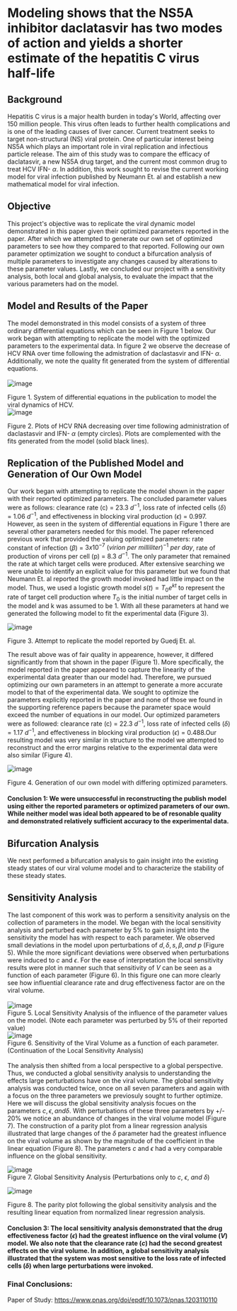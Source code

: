 # Modeling shows that the NS5A inhibitor daclatasvir has two modes of action and yields a shorter estimate of the hepatitis C virus half-life

## Background 
Hepatitis C virus is a major health burden in today's World, affecting over 150 million people. This virus often leads to further health complications and is one of the leading causes of liver cancer. Current treatment seeks to target non-structural (NS) viral protein. One of particular interest being NS5A which plays an important role in viral replication and infectious particle release. The aim of this study was to compare the efficacy of daclatasvir, a new NS5A drug target, and the current most common drug to treat HCV IFN- $\alpha$. In addition, this work sought to revise the current working model for viral infection published by Neumann Et. al and establish a new mathematical model for viral infection.   

## Objective 
This project's objective was to replicate the viral dynamic model demonstrated in this paper given their optimized parameters reported in the paper. After which we attempted to generate our own set of optimized parameters to see how they compared to that reported. Following our own parameter optimization we sought to conduct a bifurcation analysis of multiple parameters to investigate any changes caused by alterations to these parameter values. Lastly, we concluded our project with a sensitivity analysis, both local and global analysis, to evaluate the impact that the various parameters had on the model.

## Model and Results of the Paper 
The model demonstrated in this model consists of a system of three ordinary differential equations which can be seen in Figure 1 below. Our work began with attempting to replicate the model with the optimized parameters to the experimental data. In figure 2 we observe the decrease of HCV RNA over time following the admistration of daclastasvir and IFN- $\alpha$. Additionally, we note the quality fit generated from the system of differential equations.  
\
![image](https://github.com/cag325/Project-2/assets/144633699/14287549-125c-4d9f-8342-52bec6f66e21)

Figure 1. System of differential equations in the publication to model the viral dynamics of HCV.
\
![image](https://github.com/cag325/Project-2/assets/144633699/7a23e423-3763-4382-bcee-9c4c69f175fe)

Figure 2. Plots of HCV RNA decreasing over time following administration of daclastasvir and IFN- $\alpha$ (empty circles). Plots are complemented with the fits generated from the model (solid black lines).

## Replication of the Published Model and Generation of Our Own Model  
Our work began with attempting to replicate the model shown in the paper with their reported optimized parameters. The concluded parameter values were as follows: clearance rate (c) = 23.3 $d^{-1}$, loss rate of infected cells ($\delta$) = 1.06 $d^{-1}$, and effectiveness in blocking viral production ($\epsilon$) = 0.997. However, as seen in the system of differential equations in Figure 1 there are several other parameters needed for this model. The paper referenced previous work that provided the valuing optimized parameters: rate constant of infection ($\beta$) = $3 x 10^{-7}$ $(virion \ per \ milliliter)^{-1} \ per \ day$, rate of production of virons per cell (p) = 8.3 $d^{-1}$. The only parameter that remained the rate at which target cells were produced. After extensive searching we were unable to identify an explicit value for this parameter but we found that Neumann Et. al reported the growth model invoked had little impact on the model. Thus, we used a logistic growth model $s(t) = T_0e^{kt}$ to represent the rate of target cell production where $T_0$ is the initial number of target cells in the model and k was assumed to be 1. With all these parameters at hand we generated the following model to fit the experimental data (Figure 3). 

![image](https://github.com/cag325/Project-2/assets/144633699/d4b28c43-fed1-4c92-a130-5f158a538199)

Figure 3. Attempt to replicate the model reported by Guedj Et. al. 


The result above was of fair quality in appearence, however, it differed significantly from that shown in the paper (Figure 1). More specifically, the model reported in the paper appeared to capture the linearity of the experimental data greater than our model had. Therefore, we pursued optimizing our own parameters in an attempt to generate a more accurate model to that of the experimental data. We sought to optimize the parameters explicitly reported in the paper and none of those we found in the supporting reference papers because the parameter space would exceed the number of equations in our model. Our optimized parameters were as followed: clearance rate (c) = 22.3 $d^{-1}$, loss rate of infected cells ($\delta$) = 1.17 $d^{-1}$, and effectiveness in blocking viral production ($\epsilon$) = 0.488.Our resulting model was very similar in structure to the model we attempted to reconstruct and the error margins relative to the experimental data were also similar (Figure 4).   

![image](https://github.com/cag325/Project-2/assets/144633699/6410bdcf-79f3-4bbc-a5c5-23fb5604abc5)

Figure 4. Generation of our own model with differing optimized parameters.

#### Conclusion 1: We were unsuccessful in reconstructing the publish model using either the reported parameters or optimized parameters of our own. While neither model was ideal both appeared to be of resonable quality and demonstrated relatively sufficient accuracy to the experimental data. 

## Bifurcation Analysis
We next performed a bifurcation analysis to gain insight into the existing steady states of our viral volume model and to characterize the stability of these steady states. 

## Sensitivity Analysis
The last component of this work was to perform a sensitivity analysis on the collection of parameters in the model. We began with the local sensitivity analysis and perturbed each parameter by 5% to gain insight into the sensitivity the model has with respect to each parameter. We observed small deviations in the model upon perturbations of $d, \delta, s, \beta, and \ p$ (Figure 5). While the more significant deviations were observed when perturbations were induced to $c$ and $\epsilon$. For the ease of interpretation the local sensitivity results were plot in manner such that sensitivity of $V$ can be seen as a function of each parameter (Figure 6). In this figure one can more clearly see how influential clearance rate and drug effectiveness factor are on the viral volume.   
\
![image](https://github.com/cag325/Project-2/assets/144633699/43a337d8-ce85-4395-8ac5-57536f0ddd35)
\
Figure 5. Local Sensitivity Analysis of the influence of the parameter values on the model. (Note each parameter was perturbed by 5% of their reported value)
\
![image](https://github.com/cag325/Project-2/assets/144633699/d003d161-12b9-4ff9-a423-40c662fb30bc)
\
Figure 6. Sensitivity of the Viral Volume as a function of each parameter. (Continuation of the Local Sensitivity Analysis)
\
\
The analysis then shifted from a local perspective to a global perspective. Thus, we conducted a global sensitivity analysis to understanding the effects large perturbations have on the viral volume. The global sensitivity analysis was conducted twice, once on all seven parameters and again with a focus on the three parameters we previosuly sought to further optimize. Here we will discuss the global sensitivity analysis focues on the parameters $c, \epsilon, and \delta$. With perturbations of these three parameters by +/- 20% we notice an abundance of changes in the viral volume model (Figure 7). The construction of a parity plot from a linear regression analysis illustrated that large changes of the $\delta$ parameter had the greatest influence on the viral volume as shown by the magnitude of the coefficient in the linear equation (Figure 8). The parameters $c$ and $\epsilon$ had a very comparable influence on the global sensitivity.  

![image](https://github.com/cag325/Project-2/assets/144633699/f4c049e9-1746-439d-9095-8dedd00700ca)
\
Figure 7. Global Sensitivity Analysis (Perturbations only to $c, \ \epsilon, \ and \ \delta$)

![image](https://github.com/cag325/Project-2/assets/144633699/0f5cd3a0-2068-48e6-9902-dcbab3991de1)

Figure 8. The parity plot following the global sensitivity analysis and the resulting linear equation from normalized linear regression analysis.

#### Conclusion 3: The local sensitivity analysis demonstrated that the drug effectiveness factor ($\epsilon$) had the greatest influence on the viral volume ($V$) model. We also note that the clearance rate ($c$) had the second greatest effects on the viral volume. In addition, a global sensitivity analysis illustrated that the system was most sensitive to the loss rate of infected cells ($\delta$) when large perturbations were invoked. 

### Final Conclusions: 



Paper of Study: https://www.pnas.org/doi/epdf/10.1073/pnas.1203110110




